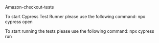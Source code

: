 Amazon-checkout-tests


To start Cypress Test Runner please use the following command: npx cypress open

To start running the tests please use the following command: npx cypress run